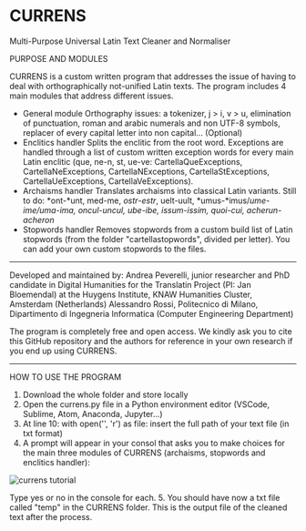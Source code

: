 # CURRENS
Multi-Purpose Universal Latin Text Cleaner and Normaliser

PURPOSE AND MODULES

CURRENS is a custom written program that addresses the issue of having to deal with orthographically not-unified Latin texts.
The program includes 4 main modules that address different issues.

- General module
  Orthography issues: a tokenizer, j > i, v > u, elimination of punctuation, roman and arabic numerals and non UTF-8 symbols, replacer of every capital letter into non capital...
  (Optional)
- Enclitics handler
  Splits the enclitic from the root word. Exceptions are handled through a list of custom written exception words for every main Latin enclitic (que, ne-n, st, ue-ve: CartellaQueExceptions, CartellaNeExceptions, CartellaNExceptions, CartellaStExceptions, CartellaUeExceptions, CartellaVeExceptions).
- Archaisms handler
  Translates archaisms into classical Latin variants.
  Still to do: *ont-*unt, med-me, *ostr*-*estr*, uelt-uult, *umus-*imus/*ume-*ime/*uma*-*ima*, *oncul*-*uncul*, *ube-*ibe, *issum*-*issim*, quoi*-cui*, acherun*-acheron*
- Stopwords handler
  Removes stopwords from a custom build list of Latin stopwords (from the folder "cartellastopwords", divided per letter). You can add your own custom stopwords to the files.

---

Developed and maintained by:
Andrea Peverelli, junior researcher and PhD candidate in Digital Humanities for the Translatin Project (PI: Jan Bloemendal) at the Huygens Institute, KNAW Humanities Cluster, Amsterdam (Netherlands)
Alessandro Rossi, Politecnico di Milano, Dipartimento di Ingegneria Informatica (Computer Engineering Department)

The program is completely free and open access. We kindly ask you to cite this GitHub repository and the authors for reference in your own research if you end up using CURRENS.

---

HOW TO USE THE PROGRAM

1. Download the whole folder and store locally
2. Open the currens.py file in a Python environment editor (VSCode, Sublime, Atom, Anaconda, Jupyter...)
3. At line 10:
with open('', 'r') as file:
insert the full path of your text file (in txt format)
4. A prompt will appear in your consol that asks you to make choices for the main three modules of CURRENS (archaisms, stopwords and enclitics handler):

![currens tutorial](https://github.com/AndrewPeverells/CURRENS/assets/45845685/56b83004-f920-4b6f-a348-e0929be62fba)

Type yes or no in the console for each.
5. You should have now a txt file called "temp" in the CURRENS folder. This is the output file of the cleaned text after the process.
